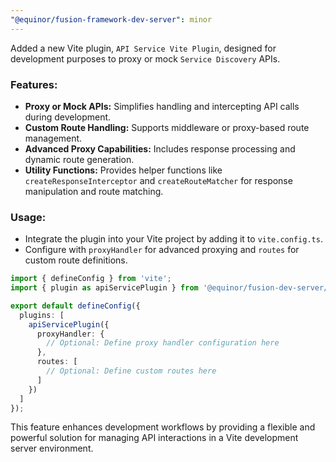 ```yaml
---
"@equinor/fusion-framework-dev-server": minor
---
```


Added a new Vite plugin, `API Service Vite Plugin`, designed for development purposes to proxy or mock `Service Discovery` APIs.

### Features:
- **Proxy or Mock APIs:** Simplifies handling and intercepting API calls during development.
- **Custom Route Handling:** Supports middleware or proxy-based route management.
- **Advanced Proxy Capabilities:** Includes response processing and dynamic route generation.
- **Utility Functions:** Provides helper functions like `createResponseInterceptor` and `createRouteMatcher` for response manipulation and route matching.

### Usage:
- Integrate the plugin into your Vite project by adding it to `vite.config.ts`.
- Configure with `proxyHandler` for advanced proxying and `routes` for custom route definitions.

```ts
import { defineConfig } from 'vite';  
import { plugin as apiServicePlugin } from '@equinor/fusion-dev-server/api-service-plugin';

export default defineConfig({
  plugins: [
    apiServicePlugin({
      proxyHandler: {
        // Optional: Define proxy handler configuration here
      },
      routes: [
        // Optional: Define custom routes here
      ]
    })
  ]
});
```

This feature enhances development workflows by providing a flexible and powerful solution for managing API interactions in a Vite development server environment.